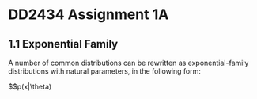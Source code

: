 # DD2434 Assignment 1A

## 1.1 Exponential Family

A number of common distributions can be rewritten as exponential-family distributions with natural parameters, in the following form:

$$p(x|\theta)